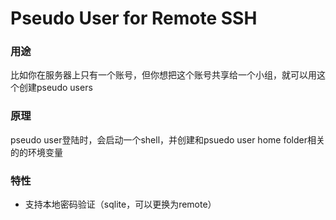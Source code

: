 # Pseudo User for Remote SSH

### 用途
比如你在服务器上只有一个账号，但你想把这个账号共享给一个小组，就可以用这个创建pseudo users

### 原理
pseudo user登陆时，会启动一个shell，并创建和psuedo user home folder相关的的环境变量

### 特性
- 支持本地密码验证（sqlite，可以更换为remote）
